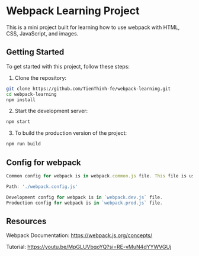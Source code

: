 # Webpack Learning Project

This is a mini project built for learning how to use webpack with HTML, CSS, JavaScript, and images.

## Getting Started

To get started with this project, follow these steps:

1. Clone the repository:

```bash
git clone https://github.com/TienThinh-fe/webpack-learning.git
cd webpack-learning
npm install
```

2. Start the development server:

```bash
npm start
```

3. To build the production version of the project:

```bash
npm run build
```

## Config for webpack

```javascript
Common config for webpack is in webpack.common.js file. This file is used for both development and production mode.

Path: './webpack.config.js'

Development config for webpack is in `webpack.dev.js` file.
Production config for webpack is in `webpack.prod.js` file.
```

## Resources

Webpack Documentation: https://webpack.js.org/concepts/

Tutorial: https://youtu.be/MpGLUVbqoYQ?si=RE-vMuN4dYYWVGUj
